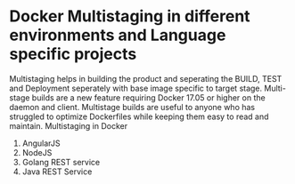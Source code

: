 # Docker Multistaging in different environments and Language specific projects

Multistaging helps in building the product and seperating the BUILD, TEST and Deployment seperately with base image specific to target stage. 
Multi-stage builds are a new feature requiring Docker 17.05 or higher on the daemon and client. Multistage builds are useful to anyone who has struggled to optimize Dockerfiles while keeping them easy to read and maintain.
Multistaging in Docker
1) AngularJS
2) NodeJS
3) Golang REST service
4) Java REST Service
